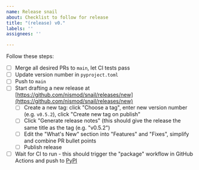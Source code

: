 ```yaml
---
name: Release snail
about: Checklist to follow for release
title: "(release) v0."
labels: ''
assignees: ''

---
```


Follow these steps:
- [ ] Merge all desired PRs to `main`, let CI tests pass
- [ ] Update version number in `pyproject.toml`
- [ ] Push to `main`
- [ ] Start drafting a new release at [https://github.com/nismod/snail/releases/new](https://github.com/nismod/snail/releases/new)
  - [ ] Create a new tag: click "Choose a tag", enter new version number (e.g. `v0.5.2`), click "Create new tag on publish"
  - [ ] Click "Generate release notes" (this should give the release the same title as the tag (e.g. "v0.5.2")
  - [ ] Edit the "What's New" section into "Features" and "Fixes", simplify and combine PR bullet points
  - [ ] Publish release
- [ ] Wait for CI to run - this should trigger the "package" workflow in GitHub Actions and push to [PyPI](https://pypi.org/project/nismod-snail/#history)
